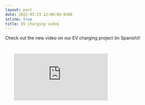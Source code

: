 ```yaml
---
layout: post
date: 2022-03-23 22:00:00-0300
inline: true
title: EV charging video
---
```


Check out the new video on our EV charging project (in Spanish)!

<div class="container-fluid embed-responsive-16by9" style="width:90%;padding:2em">
<iframe class="embed-responsive-item" src="https://www.youtube.com/embed/2u4eIGVx7Eg" title="¿Qué es un data center? ¿Cómo impacta en el medio ambiente? ¿Por qué Google instala uno en Uruguay?" frameborder="0" allow="accelerometer; autoplay; clipboard-write; encrypted-media; gyroscope; picture-in-picture; web-share" allowfullscreen></iframe>
</div>